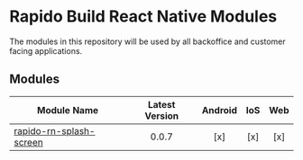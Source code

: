 # Rapido Build React Native Modules

The modules in this repository will be used by all backoffice and customer facing applications.

## Modules

| Module Name             | Latest Version | Android | IoS | Web |
|-------------------------|:--------------:|:-------:|:---:|:---:|
| [rapido-rn-splash-screen](./rapido-rn-splash-screen/README.md) | 0.0.7          | [x]     | [x] | [x] |
